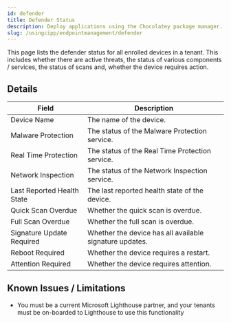 ```yaml
---
id: defender
title: Defender Status
description: Deploy applications using the Chocolatey package manager.
slug: /usingcipp/endpointmanagement/defender
---
```


This page lists the defender status for all enrolled devices in a tenant.
This includes whether there are active threats, the status of various components / services, the status of scans and, whether the device requires action.

## Details

| Field                      | Description                                             |
| -------------------------- | ------------------------------------------------------- |
| Device Name                | The name of the device.                                 |
| Malware Protection         | The status of the Malware Protection service.           |
| Real Time Protection       | The status of the Real Time Protection service.         |
| Network Inspection         | The status of the Network Inspection service.           |
| Last Reported Health State | The last reported health state of the device.           |
| Quick Scan Overdue         | Whether the quick scan is overdue.                      |
| Full Scan Overdue          | Whether the full scan is overdue.                       |
| Signature Update Required  | Whether the device has all available signature updates. |
| Reboot Required            | Whether the device requires a restart.                  |
| Attention Required         | Whether the device requires attention.                  |

## Known Issues / Limitations

- You must be a current Microsoft Lighthouse partner, and your tenants must be on-boarded to Lighthouse to use this functionality

<OtherIssues />
